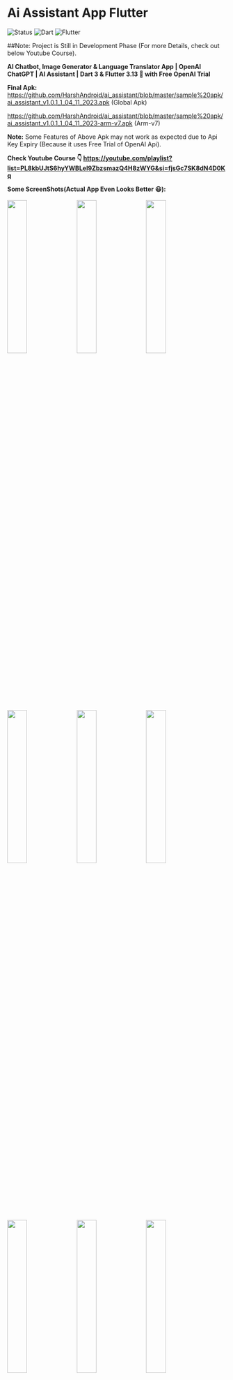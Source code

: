 # Ai Assistant App Flutter
![Status](https://img.shields.io/badge/Status-Active-brightgreen)
![Dart](https://img.shields.io/badge/dart-100%25-brightgreen)
![Flutter](https://img.shields.io/badge/Flutter-Cross%20Platform-blue)

##Note: Project is Still in Development Phase (For more Details, check out below Youtube Course).

<b>AI Chatbot, Image Generator & Language Translator App | OpenAI ChatGPT | AI Assistant | Dart 3 & Flutter 3.13 🚀 with Free OpenAI Trial </b></br>

<b>Final Apk:</b><br>
https://github.com/HarshAndroid/ai_assistant/blob/master/sample%20apk/ai_assistant_v1.0.1_1_04_11_2023.apk (Global Apk)

https://github.com/HarshAndroid/ai_assistant/blob/master/sample%20apk/ai_assistant_v1.0.1_1_04_11_2023-arm-v7.apk (Arm-v7)

<b>Note:</b> Some Features of Above Apk may not work as expected due to Api Key Expiry (Because it uses Free Trial of OpenAI Api).

<b>Check Youtube Course 👇<b>
https://youtube.com/playlist?list=PL8kbUJtS6hyYWBLel9ZbzsmazQ4H8zWYG&si=fjsGc7SK8dN4D0Kq

<b>Some ScreenShots(Actual App Even Looks Better 😃):</b></br><br>
<kbd>
<img src="https://github.com/HarshAndroid/ai_assistant/blob/master/sample%20apk/screenshots/1_d.png" width=30% height=30%/>
<img src="https://github.com/HarshAndroid/ai_assistant/blob/master/sample%20apk/screenshots/2_d.png" width=30% height=30%/>
<img src="https://github.com/HarshAndroid/ai_assistant/blob/master/sample%20apk/screenshots/3_d.png" width=30% height=30%/>
<img src="https://github.com/HarshAndroid/ai_assistant/blob/master/sample%20apk/screenshots/4_d.png" width=30% height=30%/>
<img src="https://github.com/HarshAndroid/ai_assistant/blob/master/sample%20apk/screenshots/5_l.png" width=30% height=30%/>
<img src="https://github.com/HarshAndroid/ai_assistant/blob/master/sample%20apk/screenshots/5_d.png" width=30% height=30%/>
<img src="https://github.com/HarshAndroid/ai_assistant/blob/master/sample%20apk/screenshots/6_d.png" width=30% height=30%/>
<img src="https://github.com/HarshAndroid/ai_assistant/blob/master/sample%20apk/screenshots/7_d.png" width=30% height=30%/>
<img src="https://github.com/HarshAndroid/ai_assistant/blob/master/sample%20apk/screenshots/8_d.png" width=30% height=30%/>
</kbd>
<br>
<br>
  
 <b>Features👇 : </b>
<ul>
<li>Ai Chatbot
<li>Ai Image Creator/Generator
<li>Ai Multi Language Translator
<li>Uses ChatGpt (Open AI API)
<li>Custom Light/Dark Mode
<li>First Time Onboarding or Introducton Screens
<li>Animations (Text Animation, Lottie, Fading, etc)
<li>Decent UI with New Material Widgets
<li>App Write Cloud Integration
<li>And Much More....
</ul>
  
<b>Watch Full Playlist on Youtube:</b>
   https://youtube.com/playlist?list=PL8kbUJtS6hyYWBLel9ZbzsmazQ4H8zWYG&si=fjsGc7SK8dN4D0Kq
<br>
  
  
<!--  <b>Note:</b> This Project is Much More Improved (i.e. Contains New Features) & Optimized than Youtube Course Project. -->
For Feedback or Suggestions Mail Me At rajpurohitharsh2020@gmail.com 🙂

